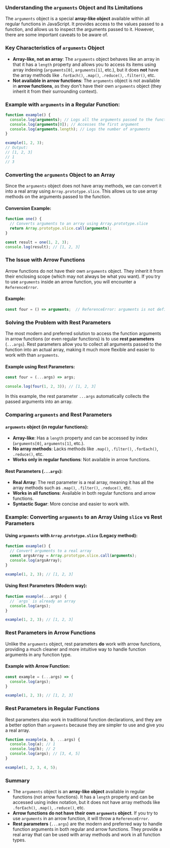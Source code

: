 ### Understanding the `arguments` Object and Its Limitations

The `arguments` object is a special **array-like object** available within all regular functions in JavaScript. It provides access to the values passed to a function, and allows us to inspect the arguments passed to it. However, there are some important caveats to be aware of.

### **Key Characteristics of `arguments` Object**
- **Array-like, not an array**: The `arguments` object behaves like an array in that it has a `length` property and allows you to access its items using array indexing (`arguments[0]`, `arguments[1]`, etc.), but it does **not** have the array methods like `.forEach()`, `.map()`, `.reduce()`, `.filter()`, etc.
- **Not available in arrow functions**: The `arguments` object is not available in **arrow functions**, as they don't have their own `arguments` object (they inherit it from their surrounding context).

### Example with `arguments` in a Regular Function:
```js
function example() {
  console.log(arguments); // Logs all the arguments passed to the function
  console.log(arguments[0]); // Accesses the first argument
  console.log(arguments.length); // Logs the number of arguments
}

example(1, 2, 3);
// Output:
// [1, 2, 3]
// 1
// 3
```

### **Converting the `arguments` Object to an Array**
Since the `arguments` object does not have array methods, we can convert it into a real array using `Array.prototype.slice`. This allows us to use array methods on the arguments passed to the function.

#### Conversion Example:
```js
function one() {
  // Converts arguments to an array using Array.prototype.slice
  return Array.prototype.slice.call(arguments);
}

const result = one(1, 2, 3);
console.log(result); // [1, 2, 3]
```

### **The Issue with Arrow Functions**

Arrow functions do not have their own `arguments` object. They inherit it from their enclosing scope (which may not always be what you want). If you try to use `arguments` inside an arrow function, you will encounter a `ReferenceError`.

#### Example:
```js
const four = () => arguments;  // ReferenceError: arguments is not defined
```

### **Solving the Problem with Rest Parameters**

The most modern and preferred solution to access the function arguments in arrow functions (or even regular functions) is to use **rest parameters** (`...args`). Rest parameters allow you to collect all arguments passed to the function into an actual array, making it much more flexible and easier to work with than `arguments`.

#### Example using Rest Parameters:
```js
const four = (...args) => args;

console.log(four(1, 2, 3)); // [1, 2, 3]
```

In this example, the rest parameter `...args` automatically collects the passed arguments into an array.

### **Comparing `arguments` and Rest Parameters**

#### **`arguments` object (in regular functions):**
- **Array-like**: Has a `length` property and can be accessed by index (`arguments[0]`, `arguments[1]`, etc.).
- **No array methods**: Lacks methods like `.map()`, `.filter()`, `.forEach()`, `.reduce()`, etc.
- **Works only in regular functions**: Not available in arrow functions.

#### **Rest Parameters (`...args`):**
- **Real Array**: The rest parameter is a real array, meaning it has all the array methods such as `.map()`, `.filter()`, `.reduce()`, etc.
- **Works in all functions**: Available in both regular functions and arrow functions.
- **Syntactic Sugar**: More concise and easier to work with.

### **Example: Converting `arguments` to an Array Using `slice` vs Rest Parameters**

#### Using `arguments` with `Array.prototype.slice` (Legacy method):
```js
function example() {
  // Convert arguments to a real array
  const argsArray = Array.prototype.slice.call(arguments);
  console.log(argsArray);
}

example(1, 2, 3); // [1, 2, 3]
```

#### Using Rest Parameters (Modern way):
```js
function example(...args) {
  // `args` is already an array
  console.log(args);
}

example(1, 2, 3); // [1, 2, 3]
```

### **Rest Parameters in Arrow Functions**
Unlike the `arguments` object, rest parameters **do** work with arrow functions, providing a much cleaner and more intuitive way to handle function arguments in any function type.

#### Example with Arrow Function:
```js
const example = (...args) => {
  console.log(args);
}

example(1, 2, 3); // [1, 2, 3]
```

### **Rest Parameters in Regular Functions**
Rest parameters also work in traditional function declarations, and they are a better option than `arguments` because they are simpler to use and give you a real array.

```js
function example(a, b, ...args) {
  console.log(a); // 1
  console.log(b); // 2
  console.log(args); // [3, 4, 5]
}

example(1, 2, 3, 4, 5);
```

### **Summary**

- The `arguments` object is an **array-like object** available in regular functions (not arrow functions). It has a `length` property and can be accessed using index notation, but it does not have array methods like `.forEach()`, `.map()`, `.reduce()`, etc.
- **Arrow functions do not have their own `arguments` object**. If you try to use `arguments` in an arrow function, it will throw a `ReferenceError`.
- **Rest parameters** (`...args`) are the modern and preferred way to handle function arguments in both regular and arrow functions. They provide a real array that can be used with array methods and work in all function types.
